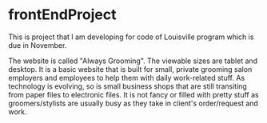 # frontEndProject
This is project that I am developing for code of Louisville program which is due in November.

The website is called "Always Grooming". The viewable sizes are tablet and desktop. It is a basic website that is built for small, private grooming salon employers and employees to help them with daily work-related stuff. As technology is evolving, so is small business shops that are still transiting from paper files to electronic files. It is not fancy or filled with pretty stuff as groomers/stylists are usually busy as they take in client's order/request and work.
